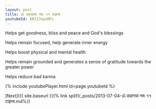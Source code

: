```yaml
---
layout: post
title: ॐ अवसाया नमः ११ टाइम्स
youtubeId: XRf2JnpvMFc
---
```

 
 
Helps get goodness, bliss and peace and God's blessings
 
Helps remain focused, help generate inner energy 
 
Helps boost physical and mental health 
 
Helps remain grounded and generates a sense of gratitude towards the greater power 
 
Helps reduce bad karma
 
 
 
 


{% include youtubePlayer.html id=page.youtubeId %}
 
[Next]({{ site.baseurl }}{% link  split1/_posts/2013-07-04-ॐ कहागया नमः ११ टाइम्स.md%})
 
